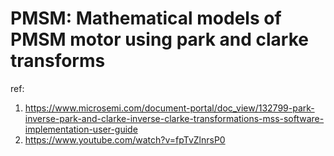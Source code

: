 # PMSM: Mathematical models of PMSM motor using park and clarke transforms

ref:
1. https://www.microsemi.com/document-portal/doc_view/132799-park-inverse-park-and-clarke-inverse-clarke-transformations-mss-software-implementation-user-guide 
2. https://www.youtube.com/watch?v=fpTvZlnrsP0
